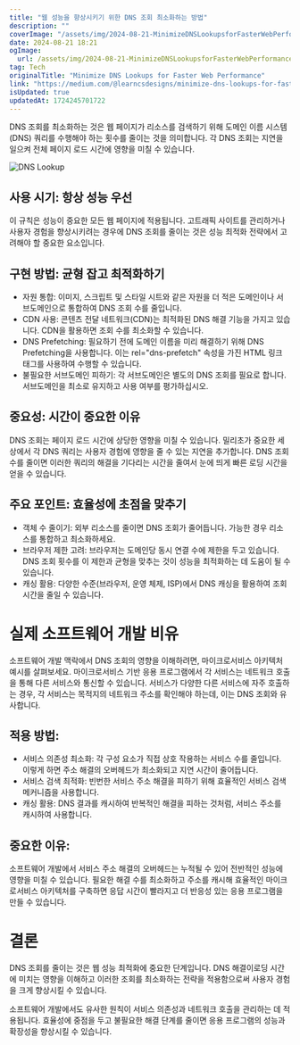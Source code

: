 ```yaml
---
title: "웹 성능을 향상시키기 위한 DNS 조회 최소화하는 방법"
description: ""
coverImage: "/assets/img/2024-08-21-MinimizeDNSLookupsforFasterWebPerformance_0.png"
date: 2024-08-21 18:21
ogImage: 
  url: /assets/img/2024-08-21-MinimizeDNSLookupsforFasterWebPerformance_0.png
tag: Tech
originalTitle: "Minimize DNS Lookups for Faster Web Performance"
link: "https://medium.com/@learncsdesigns/minimize-dns-lookups-for-faster-web-performance-b0527ea53c54"
isUpdated: true
updatedAt: 1724245701722
---
```



DNS 조회를 최소화하는 것은 웹 페이지가 리소스를 검색하기 위해 도메인 이름 시스템 (DNS) 쿼리를 수행해야 하는 횟수를 줄이는 것을 의미합니다. 각 DNS 조회는 지연을 일으켜 전체 페이지 로드 시간에 영향을 미칠 수 있습니다.

![DNS Lookup](/assets/img/2024-08-21-MinimizeDNSLookupsforFasterWebPerformance_0.png)

## 사용 시기: 항상 성능 우선

이 규칙은 성능이 중요한 모든 웹 페이지에 적용됩니다. 고트래픽 사이트를 관리하거나 사용자 경험을 향상시키려는 경우에 DNS 조회를 줄이는 것은 성능 최적화 전략에서 고려해야 할 중요한 요소입니다.

<div class="content-ad"></div>

## 구현 방법: 균형 잡고 최적화하기

- 자원 통합: 이미지, 스크립트 및 스타일 시트와 같은 자원을 더 적은 도메인이나 서브도메인으로 통합하여 DNS 조회 수를 줄입니다.
- CDN 사용: 콘텐츠 전달 네트워크(CDN)는 최적화된 DNS 해결 기능을 가지고 있습니다. CDN을 활용하면 조회 수를 최소화할 수 있습니다.
- DNS Prefetching: 필요하기 전에 도메인 이름을 미리 해결하기 위해 DNS Prefetching을 사용합니다. 이는 rel="dns-prefetch" 속성을 가진 HTML 링크 태그를 사용하여 수행할 수 있습니다.
- 불필요한 서브도메인 피하기: 각 서브도메인은 별도의 DNS 조회를 필요로 합니다. 서브도메인을 최소로 유지하고 사용 여부를 평가하십시오.

## 중요성: 시간이 중요한 이유

DNS 조회는 페이지 로드 시간에 상당한 영향을 미칠 수 있습니다. 밀리초가 중요한 세상에서 각 DNS 쿼리는 사용자 경험에 영향을 줄 수 있는 지연을 추가합니다. DNS 조회 수를 줄이면 이러한 쿼리의 해결을 기다리는 시간을 줄여서 눈에 띄게 빠른 로딩 시간을 얻을 수 있습니다.

<div class="content-ad"></div>

## 주요 포인트: 효율성에 초점을 맞추기

- 객체 수 줄이기: 외부 리소스를 줄이면 DNS 조회가 줄어듭니다. 가능한 경우 리소스를 통합하고 최소화하세요.
- 브라우저 제한 고려: 브라우저는 도메인당 동시 연결 수에 제한을 두고 있습니다. DNS 조회 횟수를 이 제한과 균형을 맞추는 것이 성능을 최적화하는 데 도움이 될 수 있습니다.
- 캐싱 활용: 다양한 수준(브라우저, 운영 체제, ISP)에서 DNS 캐싱을 활용하여 조회 시간을 줄일 수 있습니다.

# 실제 소프트웨어 개발 비유

소프트웨어 개발 맥락에서 DNS 조회의 영향을 이해하려면, 마이크로서비스 아키텍처 예시를 살펴보세요. 마이크로서비스 기반 응용 프로그램에서 각 서비스는 네트워크 호출을 통해 다른 서비스와 통신할 수 있습니다. 서비스가 다양한 다른 서비스에 자주 호출하는 경우, 각 서비스는 목적지의 네트워크 주소를 확인해야 하는데, 이는 DNS 조회와 유사합니다.

<div class="content-ad"></div>

## 적용 방법:

- 서비스 의존성 최소화: 각 구성 요소가 직접 상호 작용하는 서비스 수를 줄입니다. 이렇게 하면 주소 해결의 오버헤드가 최소화되고 지연 시간이 줄어듭니다.
- 서비스 검색 최적화: 빈번한 서비스 주소 해결을 피하기 위해 효율적인 서비스 검색 메커니즘을 사용합니다.
- 캐싱 활용: DNS 결과를 캐시하여 반복적인 해결을 피하는 것처럼, 서비스 주소를 캐시하여 사용합니다.

## 중요한 이유:

소프트웨어 개발에서 서비스 주소 해결의 오버헤드는 누적될 수 있어 전반적인 성능에 영향을 미칠 수 있습니다. 필요한 해결 수를 최소화하고 주소를 캐시해 효율적인 마이크로서비스 아키텍처를 구축하면 응답 시간이 빨라지고 더 반응성 있는 응용 프로그램을 만들 수 있습니다.

<div class="content-ad"></div>

# 결론

DNS 조회를 줄이는 것은 웹 성능 최적화에 중요한 단계입니다. DNS 해결이로딩 시간에 미치는 영향을 이해하고 이러한 조회를 최소화하는 전략을 적용함으로써 사용자 경험을 크게 향상시킬 수 있습니다.

소프트웨어 개발에서도 유사한 원칙이 서비스 의존성과 네트워크 호출을 관리하는 데 적용됩니다. 효율성에 중점을 두고 불필요한 해결 단계를 줄이면 응용 프로그램의 성능과 확장성을 향상시킬 수 있습니다.
